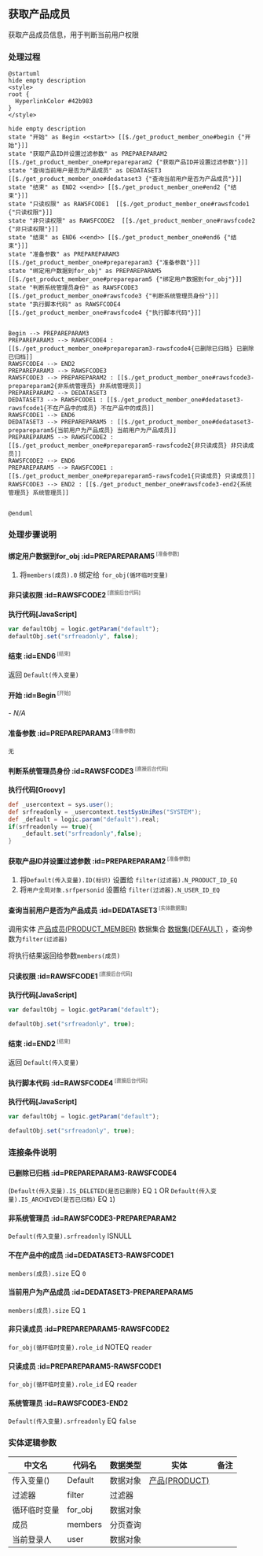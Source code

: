 ## 获取产品成员 <!-- {docsify-ignore-all} -->

   获取产品成员信息，用于判断当前用户权限

### 处理过程

```plantuml
@startuml
hide empty description
<style>
root {
  HyperlinkColor #42b983
}
</style>

hide empty description
state "开始" as Begin <<start>> [[$./get_product_member_one#begin {"开始"}]]
state "获取产品ID并设置过滤参数" as PREPAREPARAM2  [[$./get_product_member_one#prepareparam2 {"获取产品ID并设置过滤参数"}]]
state "查询当前用户是否为产品成员" as DEDATASET3  [[$./get_product_member_one#dedataset3 {"查询当前用户是否为产品成员"}]]
state "结束" as END2 <<end>> [[$./get_product_member_one#end2 {"结束"}]]
state "只读权限" as RAWSFCODE1  [[$./get_product_member_one#rawsfcode1 {"只读权限"}]]
state "非只读权限" as RAWSFCODE2  [[$./get_product_member_one#rawsfcode2 {"非只读权限"}]]
state "结束" as END6 <<end>> [[$./get_product_member_one#end6 {"结束"}]]
state "准备参数" as PREPAREPARAM3  [[$./get_product_member_one#prepareparam3 {"准备参数"}]]
state "绑定用户数据到for_obj" as PREPAREPARAM5  [[$./get_product_member_one#prepareparam5 {"绑定用户数据到for_obj"}]]
state "判断系统管理员身份" as RAWSFCODE3  [[$./get_product_member_one#rawsfcode3 {"判断系统管理员身份"}]]
state "执行脚本代码" as RAWSFCODE4  [[$./get_product_member_one#rawsfcode4 {"执行脚本代码"}]]


Begin --> PREPAREPARAM3
PREPAREPARAM3 --> RAWSFCODE4 : [[$./get_product_member_one#prepareparam3-rawsfcode4{已删除已归档} 已删除已归档]]
RAWSFCODE4 --> END2
PREPAREPARAM3 --> RAWSFCODE3
RAWSFCODE3 --> PREPAREPARAM2 : [[$./get_product_member_one#rawsfcode3-prepareparam2{非系统管理员} 非系统管理员]]
PREPAREPARAM2 --> DEDATASET3
DEDATASET3 --> RAWSFCODE1 : [[$./get_product_member_one#dedataset3-rawsfcode1{不在产品中的成员} 不在产品中的成员]]
RAWSFCODE1 --> END6
DEDATASET3 --> PREPAREPARAM5 : [[$./get_product_member_one#dedataset3-prepareparam5{当前用户为产品成员} 当前用户为产品成员]]
PREPAREPARAM5 --> RAWSFCODE2 : [[$./get_product_member_one#prepareparam5-rawsfcode2{非只读成员} 非只读成员]]
RAWSFCODE2 --> END6
PREPAREPARAM5 --> RAWSFCODE1 : [[$./get_product_member_one#prepareparam5-rawsfcode1{只读成员} 只读成员]]
RAWSFCODE3 --> END2 : [[$./get_product_member_one#rawsfcode3-end2{系统管理员} 系统管理员]]


@enduml
```


### 处理步骤说明

#### 绑定用户数据到for_obj :id=PREPAREPARAM5<sup class="footnote-symbol"> <font color=gray size=1>[准备参数]</font></sup>



1. 将`members(成员).0` 绑定给  `for_obj(循环临时变量)`

#### 非只读权限 :id=RAWSFCODE2<sup class="footnote-symbol"> <font color=gray size=1>[直接后台代码]</font></sup>



<p class="panel-title"><b>执行代码[JavaScript]</b></p>

```javascript
var defaultObj = logic.getParam("default");
defaultObj.set("srfreadonly", false);
```

#### 结束 :id=END6<sup class="footnote-symbol"> <font color=gray size=1>[结束]</font></sup>



返回 `Default(传入变量)`

#### 开始 :id=Begin<sup class="footnote-symbol"> <font color=gray size=1>[开始]</font></sup>



*- N/A*
#### 准备参数 :id=PREPAREPARAM3<sup class="footnote-symbol"> <font color=gray size=1>[准备参数]</font></sup>




    无

#### 判断系统管理员身份 :id=RAWSFCODE3<sup class="footnote-symbol"> <font color=gray size=1>[直接后台代码]</font></sup>



<p class="panel-title"><b>执行代码[Groovy]</b></p>

```groovy
def _usercontext = sys.user();
def srfreadonly = _usercontext.testSysUniRes("SYSTEM");
def _default = logic.param("default").real;
if(srfreadonly == true){
    _default.set("srfreadonly",false);
}
```

#### 获取产品ID并设置过滤参数 :id=PREPAREPARAM2<sup class="footnote-symbol"> <font color=gray size=1>[准备参数]</font></sup>



1. 将`Default(传入变量).ID(标识)` 设置给  `filter(过滤器).N_PRODUCT_ID_EQ`
2. 将`用户全局对象.srfpersonid` 设置给  `filter(过滤器).N_USER_ID_EQ`

#### 查询当前用户是否为产品成员 :id=DEDATASET3<sup class="footnote-symbol"> <font color=gray size=1>[实体数据集]</font></sup>



调用实体 [产品成员(PRODUCT_MEMBER)](module/ProdMgmt/product_member.md) 数据集合 [数据集(DEFAULT)](module/ProdMgmt/product_member#数据集合) ，查询参数为`filter(过滤器)`

将执行结果返回给参数`members(成员)`

#### 只读权限 :id=RAWSFCODE1<sup class="footnote-symbol"> <font color=gray size=1>[直接后台代码]</font></sup>



<p class="panel-title"><b>执行代码[JavaScript]</b></p>

```javascript
var defaultObj = logic.getParam("default");

defaultObj.set("srfreadonly", true);
```

#### 结束 :id=END2<sup class="footnote-symbol"> <font color=gray size=1>[结束]</font></sup>



返回 `Default(传入变量)`

#### 执行脚本代码 :id=RAWSFCODE4<sup class="footnote-symbol"> <font color=gray size=1>[直接后台代码]</font></sup>



<p class="panel-title"><b>执行代码[JavaScript]</b></p>

```javascript
var defaultObj = logic.getParam("default");

defaultObj.set("srfreadonly", true);
```


### 连接条件说明
#### 已删除已归档 :id=PREPAREPARAM3-RAWSFCODE4

(`Default(传入变量).IS_DELETED(是否已删除)` EQ `1` OR `Default(传入变量).IS_ARCHIVED(是否已归档)` EQ `1`)
#### 非系统管理员 :id=RAWSFCODE3-PREPAREPARAM2

`Default(传入变量).srfreadonly` ISNULL
#### 不在产品中的成员 :id=DEDATASET3-RAWSFCODE1

`members(成员).size` EQ `0`
#### 当前用户为产品成员 :id=DEDATASET3-PREPAREPARAM5

`members(成员).size` EQ `1`
#### 非只读成员 :id=PREPAREPARAM5-RAWSFCODE2

`for_obj(循环临时变量).role_id` NOTEQ `reader`
#### 只读成员 :id=PREPAREPARAM5-RAWSFCODE1

`for_obj(循环临时变量).role_id` EQ `reader`
#### 系统管理员 :id=RAWSFCODE3-END2

`Default(传入变量).srfreadonly` EQ `false`


### 实体逻辑参数

|    中文名   |    代码名    |  数据类型    |  实体   |备注 |
| --------| --------| -------- | -------- | --------   |
|传入变量(<i class="fa fa-check"/></i>)|Default|数据对象|[产品(PRODUCT)](module/ProdMgmt/product.md)||
|过滤器|filter|过滤器|||
|循环临时变量|for_obj|数据对象|||
|成员|members|分页查询|||
|当前登录人|user|数据对象|||
